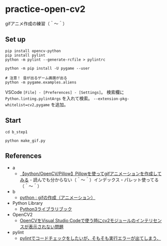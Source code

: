 # practice-open-cv2

gifアニメ作成の練習（＾～＾）


## Set up

```shell
pip install opencv-python
pip install pylint
python -m pylint --generate-rcfile > pylintrc

python -m pip install -U pygame --user

# 注意！ 音が出るゲーム画面が出る
python -m pygame.examples.aliens
```

VSCode `[File] - [Preferences] - [Settings]`。 検索欄に `Python.linting.pylintArgs` を入れて検索。 `--extension-pkg-whitelist=cv2,pygame` を追加。  

## Start

```shell
cd b_step1

python make_gif.py
```

## References

* a
  * [【python/OpenCV/Pillow】Pillowを使ってgifアニメーションを作成してみる](https://rikoubou.hatenablog.com/entry/2020/04/03/151906) - 読んでも分からない（＾～＾）インデックス・パレット使ってる（＾～＾）
* b
  * [python : gifの作成（アニメーション）](https://kangkang1981.hatenablog.com/entry/2020/03/19/224219)
* Python Library
  * [Python3ライブラリブック](https://ktechlabo.xsrv.jp/www_python/python_modules.pdf)
* OpenCV2
  * [OpenCVをVisual Studio Codeで使う時にcv2モジュールのインテリセンスが表示されない問題](https://qiita.com/FXsimone/items/577e3924f40aa4a9d4ea)
* pylint
  * [pylintでコードチェックをしたいが，そもそも実行エラーが出てしまう．](https://teratail.com/questions/197652)

